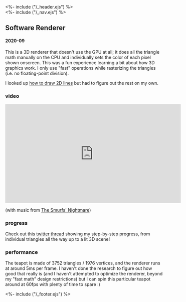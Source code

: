 <!DOCTYPE html>
<html lang="en">
<head>
<%- include ("/_header.ejs") %>
</head>
<body>
<div class="wrapper">
<%- include ("/_nav.ejs") %>
<section id="main-content">
<h1 class="post-title">Software Renderer</h1>
<h4 class="post-meta">2020-09</h4>

This is a 3D renderer that doesn't use the GPU at all; it does all the triangle math manually on the CPU and individually sets the color of each pixel shown onscreen. This was a fun experience learning a bit about how 3D graphics work. I only use "fast" operations while rasterizing the triangles (i.e. no floating-point division).

I looked up <a href="https://en.wikipedia.org/wiki/Bresenham%27s_line_algorithm">how to draw 2D lines</a> but had to figure out the rest on my own.

### video

<iframe width="560" height="315" src="https://www.youtube-nocookie.com/embed/XfQZR6Vfens?rel=0" frameborder="0" allow="accelerometer; autoplay; clipboard-write; encrypted-media; gyroscope; picture-in-picture" allowfullscreen></iframe>

(with music from <a href="https://www.youtube.com/watch?list=PLFAB3E682EBF46BDB&v=Z4lqyFcEn3Q">The Smurfs' Nightmare</a>)

### progress

Check out this <a href="https://twitter.com/pancelor/status/1307774529565896705">twitter thread</a> showing my step-by-step progress, from individual triangles all the way up to a lit 3D scene!

### performance

The teapot is made of 3752 triangles / 1976 vertices, and the renderer runs at around 5ms per frame. I haven't done the research to figure out how good that really is (and I haven't attempted to optimize the renderer, beyond my "fast math" design restrictions) but I can spin this particular teapot around at 60fps with plenty of time to spare :)

</section>
<%- include ("/_footer.ejs") %>
</body>
</html>
